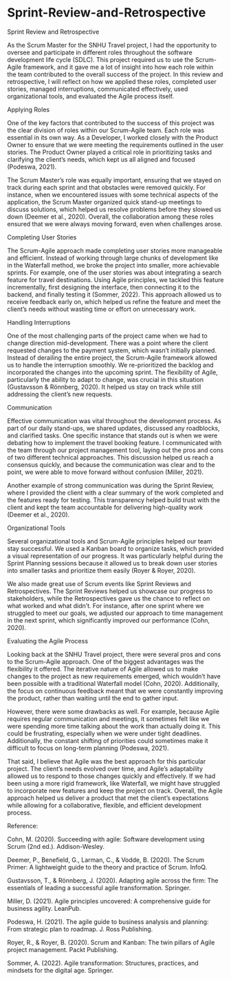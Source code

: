 # Sprint-Review-and-Retrospective

Sprint Review and Retrospective  

As the Scrum Master for the SNHU Travel project, I had the opportunity to oversee and participate in different roles throughout the software development life cycle (SDLC). This project required us to use the Scrum-Agile framework, and it gave me a lot of insight into how each role within the team contributed to the overall success of the project. In this review and retrospective, I will reflect on how we applied these roles, completed user stories, managed interruptions, communicated effectively, used organizational tools, and evaluated the Agile process itself. 

Applying Roles 

One of the key factors that contributed to the success of this project was the clear division of roles within our Scrum-Agile team. Each role was essential in its own way. As a Developer, I worked closely with the Product Owner to ensure that we were meeting the requirements outlined in the user stories. The Product Owner played a critical role in prioritizing tasks and clarifying the client’s needs, which kept us all aligned and focused (Podeswa, 2021). 

The Scrum Master’s role was equally important, ensuring that we stayed on track during each sprint and that obstacles were removed quickly. For instance, when we encountered issues with some technical aspects of the application, the Scrum Master organized quick stand-up meetings to discuss solutions, which helped us resolve problems before they slowed us down (Deemer et al., 2020). Overall, the collaboration among these roles ensured that we were always moving forward, even when challenges arose. 

Completing User Stories 

The Scrum-Agile approach made completing user stories more manageable and efficient. Instead of working through large chunks of development like in the Waterfall method, we broke the project into smaller, more achievable sprints. For example, one of the user stories was about integrating a search feature for travel destinations. Using Agile principles, we tackled this feature incrementally, first designing the interface, then connecting it to the backend, and finally testing it (Sommer, 2022). This approach allowed us to receive feedback early on, which helped us refine the feature and meet the client’s needs without wasting time or effort on unnecessary work. 

Handling Interruptions 

One of the most challenging parts of the project came when we had to change direction mid-development. There was a point where the client requested changes to the payment system, which wasn’t initially planned. Instead of derailing the entire project, the Scrum-Agile framework allowed us to handle the interruption smoothly. We re-prioritized the backlog and incorporated the changes into the upcoming sprint. The flexibility of Agile, particularly the ability to adapt to change, was crucial in this situation (Gustavsson & Rönnberg, 2020). It helped us stay on track while still addressing the client’s new requests. 

Communication 

Effective communication was vital throughout the development process. As part of our daily stand-ups, we shared updates, discussed any roadblocks, and clarified tasks. One specific instance that stands out is when we were debating how to implement the travel booking feature. I communicated with the team through our project management tool, laying out the pros and cons of two different technical approaches. This discussion helped us reach a consensus quickly, and because the communication was clear and to the point, we were able to move forward without confusion (Miller, 2021). 

Another example of strong communication was during the Sprint Review, where I provided the client with a clear summary of the work completed and the features ready for testing. This transparency helped build trust with the client and kept the team accountable for delivering high-quality work (Deemer et al., 2020). 

Organizational Tools 

Several organizational tools and Scrum-Agile principles helped our team stay successful. We used a Kanban board to organize tasks, which provided a visual representation of our progress. It was particularly helpful during the Sprint Planning sessions because it allowed us to break down user stories into smaller tasks and prioritize them easily (Royer & Royer, 2020). 

We also made great use of Scrum events like Sprint Reviews and Retrospectives. The Sprint Reviews helped us showcase our progress to stakeholders, while the Retrospectives gave us the chance to reflect on what worked and what didn’t. For instance, after one sprint where we struggled to meet our goals, we adjusted our approach to time management in the next sprint, which significantly improved our performance (Cohn, 2020). 

 

 

Evaluating the Agile Process 

Looking back at the SNHU Travel project, there were several pros and cons to the Scrum-Agile approach. One of the biggest advantages was the flexibility it offered. The iterative nature of Agile allowed us to make changes to the project as new requirements emerged, which wouldn’t have been possible with a traditional Waterfall model (Cohn, 2020). Additionally, the focus on continuous feedback meant that we were constantly improving the product, rather than waiting until the end to gather input. 

However, there were some drawbacks as well. For example, because Agile requires regular communication and meetings, it sometimes felt like we were spending more time talking about the work than actually doing it. This could be frustrating, especially when we were under tight deadlines. Additionally, the constant shifting of priorities could sometimes make it difficult to focus on long-term planning (Podeswa, 2021). 

That said, I believe that Agile was the best approach for this particular project. The client’s needs evolved over time, and Agile’s adaptability allowed us to respond to those changes quickly and effectively. If we had been using a more rigid framework, like Waterfall, we might have struggled to incorporate new features and keep the project on track. Overall, the Agile approach helped us deliver a product that met the client’s expectations while allowing for a collaborative, flexible, and efficient development process. 



Reference:

Cohn, M. (2020). Succeeding with agile: Software development using Scrum (2nd ed.). Addison-Wesley. 

Deemer, P., Benefield, G., Larman, C., & Vodde, B. (2020). The Scrum Primer: A lightweight guide to the theory and practice of Scrum. InfoQ. 

Gustavsson, T., & Rönnberg, J. (2020). Adapting agile across the firm: The essentials of leading a successful agile transformation. Springer. 

Miller, D. (2021). Agile principles uncovered: A comprehensive guide for business agility. LeanPub. 

Podeswa, H. (2021). The agile guide to business analysis and planning: From strategic plan to roadmap. J. Ross Publishing. 

Royer, R., & Royer, B. (2020). Scrum and Kanban: The twin pillars of Agile project management. Packt Publishing. 

Sommer, A. (2022). Agile transformation: Structures, practices, and mindsets for the digital age. Springer. 
